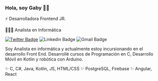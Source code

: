 
### Hola, soy Gaby 👋🏾
⚡ Desarrolladora Frontend JR.

👩🏾‍💻 Analista en Informática

[![Twitter Badge](https://img.shields.io/badge/-Gaby_Moya-1ca0f1?style=flat-square&logo=twitter&logoColor=white&link=https://twitter.com/GabiAleMoya)](https://twitter.com/GabiAleMoya) ![Linkedin Badge](https://img.shields.io/badge/-Gaby_Moya-blue?style=flat-square&logo=Linkedin&logoColor=white&link=https://www.linkedin.com/in/gabialemoya/) ![Gmail Badge](https://img.shields.io/badge/-gmgabiale72@gmail.com-c14438?style=flat-square&logo=Gmail&logoColor=white&link=mailto:gmgabiale72@gmail.com)

Soy Analista en informática y actualmente estoy incursionando en el desarrollo Front End. Desarrollé cursos de Programación en C, Desarrollo Móvil en Kotlin y robótica con Arduino.

✨ C, C#, Java, Kotlin, JS, HTML/CSS
✨ PostgreSQL, Firebase
✨ Angular, React
<!--
**Gabialemoya/Gabialemoya** is a ✨ _special_ ✨ repository because its `README.md` (this file) appears on your GitHub profile.

Here are some ideas to get you started:

- 🔭 I’m currently working on ...
- 🌱 I’m currently learning ...
- 👯 I’m looking to collaborate on ...
- 🤔 I’m looking for help with ...
- 💬 Ask me about ...
- 📫 How to reach me: ...
- 😄 Pronouns: ...
- ⚡ Fun fact: ...
-->
